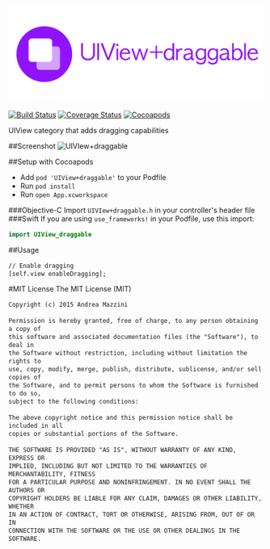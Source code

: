 <p align="center">
  <img src="assets/logo.png"/>
</p>

[![Build Status](https://travis-ci.org/cevitcejbo/UIView-draggable.svg)](https://travis-ci.org/cevitcejbo/UIView-draggable)
[![Coverage Status](https://coveralls.io/repos/cevitcejbo/UIView-draggable/badge.svg)](https://coveralls.io/r/cevitcejbo/UIView-draggable)
[![Cocoapods](https://cocoapod-badges.herokuapp.com/v/UIView+draggable/badge.png)](http://cocoapods.org/?q=summary%3Auiview%20name%3Adraggable%2A)

UIView category that adds dragging capabilities

##Screenshot
![UIVIew+draggable](https://raw.githubusercontent.com/andreamazz/UIView-draggable/master/assets/screenshot.gif)

##Setup with Cocoapods
* Add ```pod 'UIView+draggable'``` to your Podfile
* Run ```pod install```
* Run ```open App.xcworkspace```

###Objective-C
Import ```UIVIew+draggable.h``` in your controller's header file
###Swift
If you are using `use_frameworks!` in your Podfile, use this import:
```swift
import UIView_draggable
```

##Usage
```objc
// Enable dragging
[self.view enableDragging];
```

#MIT License
	The MIT License (MIT)

	Copyright (c) 2015 Andrea Mazzini

	Permission is hereby granted, free of charge, to any person obtaining a copy of
	this software and associated documentation files (the "Software"), to deal in
	the Software without restriction, including without limitation the rights to
	use, copy, modify, merge, publish, distribute, sublicense, and/or sell copies of
	the Software, and to permit persons to whom the Software is furnished to do so,
	subject to the following conditions:

	The above copyright notice and this permission notice shall be included in all
	copies or substantial portions of the Software.

	THE SOFTWARE IS PROVIDED "AS IS", WITHOUT WARRANTY OF ANY KIND, EXPRESS OR
	IMPLIED, INCLUDING BUT NOT LIMITED TO THE WARRANTIES OF MERCHANTABILITY, FITNESS
	FOR A PARTICULAR PURPOSE AND NONINFRINGEMENT. IN NO EVENT SHALL THE AUTHORS OR
	COPYRIGHT HOLDERS BE LIABLE FOR ANY CLAIM, DAMAGES OR OTHER LIABILITY, WHETHER
	IN AN ACTION OF CONTRACT, TORT OR OTHERWISE, ARISING FROM, OUT OF OR IN
	CONNECTION WITH THE SOFTWARE OR THE USE OR OTHER DEALINGS IN THE SOFTWARE.
